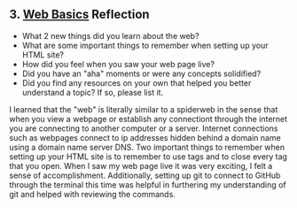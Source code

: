 ## 3. [Web Basics](3_web_basics/readme.md) Reflection

* What 2 new things did you learn about the web?
* What are some important things to remember when setting up your HTML site?
* How did you feel when you saw your web page live?
* Did you have an "aha" moments or were any concepts solidified?
* Did you find any resources on your own that helped you better understand a topic? If so, please list it.

I learned that the "web" is literally similar to a spiderweb in the sense that when you view a webpage or establish any connectiont through the internet you are connecting to another computer or a server. Internet connections such as webpages connect to ip addresses hidden behind a domain name using a domain name server DNS. Two important things to remember when setting up your HTML site is to remember to use tags and to close every tag that you open. When I saw my web page live it was very exciting, I felt a sense of accomplishment. Additionally, setting up git to connect to GitHub through the terminal this time was helpful in furthering my understanding of git and helped with reviewing the commands.